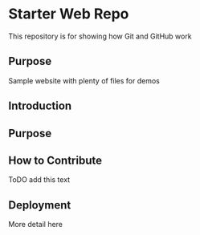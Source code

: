 # Starter Web Repo

This repository is for showing how Git and GitHub work

## Purpose

Sample website with plenty of files for demos

## Introduction

## Purpose

## How to Contribute
ToDO add this text

## Deployment
More detail here
